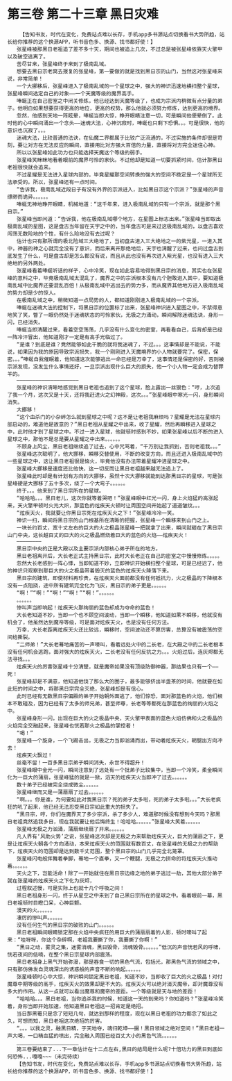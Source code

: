# 第三卷 第二十三章 黑日灾难
        【告知书友，时代在变化，免费站点难以长存，手机app多书源站点切换看书大势所趋，站长给你推荐的这个换源APP，听书音色多、换源、找书都好使！】
       张星峰被那黑日老祖追了差不多十天，期间也被追上几次，不过总是被张星峰依靠天火擎甲以及破空逃离了。
       苦尽甘来，张星峰终于来到了极南乱域。
       想要去黑日宗老窝去报复的张星峰，第一要做的就是找到黑日宗的山门，当然这对张星峰来说，非常简单！
       一个大挪移后，张星峰进入了极南乱域的一个星球之中，强大的神识迅速地横扫整个星球，张星峰瞬间选定自己的对象——一个天魔等级的魔界高手。
       唪蜒正在自己密室之中闭关修炼，他已经达到天魔等级了，也成为宗派内稍微有点分量的弟子。他明白如果想要获得更高的地位，更高的权势，那么他就必须努力修炼，达到更高的境界。
       忽然，他感到天地一阵眩晕，唪蜒当即大惊，睁开眼睛注意一切，可是瞬间他便晕倒了。此时他的心中瞬间涌出一个念头——迷魂大法，心神沉寂时，唪蜒也只剩下恐惧。。。可是很快，他的意识也沉寂了。。。
       迷魂大法，比较普通的法诀，在仙魔二界都属于比较广泛流通的，不过实施的条件却很是苛刻，要让对方在无法反应的瞬间，直接用比对方强大百倍的力量，直接将对方完全迷住心神。
       所以以张星峰如此功力也只能选择天魔这个等级的弱手。
       张星峰笑眯眯地看着眼前的魔界可怜的家伙。不过他却是知道一切要抓紧时间，估计那黑日老祖很快就会追来。
       不过星耀是无法进入星球内部的，毕竟星耀那空间转换的强大的空间不稳定是一个星球所无法承受的。所以，张星峰还有一点时间。
       “告诉我，极南乱域近段日子有没有外界的宗派进入，比如黑日宗这个宗派？”张星峰的声音缥缈而诡异。。。。。。
       唪蜒无神地睁开眼睛，机械地道：“这千年来，进入极南乱域的只有一个宗派，就是那个黑日宗。”
       张星峰当即问道：“告诉我，他在极南乱域哪个地方，在星图上标志出来。”张星峰当即取出极南乱域的星图，这是盘古当年留在天宇之中的，当年盘古可是来过这极南乱域的，以盘古喜欢闯荡无数险地的个性，有什么险地没有去过呢？
       估计也只有那所谓的极北险域三大绝地了，当初盘古进入三大绝地之一的紫光星，一进入其中，神器的神之心就完全没有了意识，而后来离开那绝地后，天宇也清醒了过来，也问过盘古到底发生了什么，可是盘古却是怎么都没有说，而且从此也没有再次进入紫光星，也没有进入三大绝地的另外两处。
       张星峰看着唪蜒听话的样子，心中冷笑，现在如此容易地得到黑日宗的消息，其实也在张星峰的意料之中，毕竟极南乱域太混乱了，魔界之中的宗派根本没有几个胆敢进入其中，要知道极南乱域中比魔界还要混乱百倍！从极南乱域中逃出去的势力多，而从魔界其他地方进入极南乱域的势力却是少的惊人。
       在极南乱域之中，稍微知道一点局势的人，都知道刚刚进入极南乱域的一个宗派。
       唪蜒在迷魂大法的控制下，将黑日宗的位置标了出来，张星峰神识进入星图之中，不禁得意地笑了笑，瞥了一眼仍然处于迷魂状态的可怜家伙，无极之力涌动，瞬间解除迷魂法诀，身形一闪，已经消失。
       唪蜒当即清醒过来，看着空空荡荡，几乎没有什么变化的密室，再看看自己，后背却是已经一阵冷汗冒出，他知道刚才一定是有高手光临过了。
       “是谁？到底是谁？竟然能够如此干脆的就将我迷魂了，不过。。。这事情却是不能说，不能说，如果因为我的原因导致宗派损失，我一个刚刚进入天魔境界的小人物就要完了。保密，保密。。。”唪蜒自我催眠着，他知道这次能够逃出一命已经是万幸了，这事情还是保密的好，否则被宗派发现，没发生什么事情还好，一旦宗派出现什么巨大的损失，他一个小人物一定会成为替罪羊的。
       ————————————————————
       张星峰的神识清晰地感觉到黑日老祖也追到了这个星球，脸上露出一丝狠色：“哼，上次追了我一个月，这次又是十天，还将我赶进火之幻神殿，这次。。。”张星峰眼中寒光一闪，身形瞬间消失。
       大挪移！
       “这个血杀门的小杂碎怎么就到星球之中呢？这不是让老祖我麻烦吗？星耀是无法在星球内部启动的，难道他是故意的？”黑日老祖从星耀之中出来，收了星耀，然后再瞬移进入星球之中，此时他才到了星球之中。不过一进入星球，他就顿时感到不妙，如果张星峰以后不断的进入星球之中，那他不是总是要从星耀之中出来。。。。。。
       不顾身上风尘，黑日老祖继续追了过去，心中咒骂着，“千万别让我抓到，否则老祖我。。。”
       张星峰这次聪明了，他大挪移，瞬移交替使用，不断的改变方向，而且还进入极南乱域中的一些星球之中，这让黑日老祖很是恼火，毕竟他没有办法带着星耀冲进星球之中。
       张星峰大挪移是速度还比他快，这一切反而让黑日老祖越来越无法追上了。
       张星峰此时却是有计划有方向的大挪移，虽然十次大挪移就能到达那黑日宗的星球，可是张星峰硬是大挪移了五十多次，绕了一个大弯子。。。。。。
       终于。。。他来到了黑日宗所在的星球。
       “哈哈哈。。。黑日老儿，这次你就等着哭吧！”张星峰眼中红光一闪，身上火焰猛的高涨起来，天火擎甲顿时火光大炽，那蓝色的炫疾天火顿时让周围空间开始起了道道皱纹。。。
       “炫疾天火，我就要让你黑日宗死在炫疾天火之下！”张星峰冷冷一笑。
       神识一扫，瞬间将黑日宗的山门根基所在清晰的把握，张星峰一个瞬移来到山门之上。
       一块长约百丈，宽十丈左右的巨大的火之极晶张星峰一把就拿了出来，瞬间就砸在了黑日宗山门中央，这长越百丈的巨大的火之极晶燃烧着巨大的蓝色的火焰——炫疾天火！
       ————————
       黑日宗中央的正是大殿以及主要宗派内部核心弟子所在的地方。
       黑日老祖离开后，大长老正式主持黑日宗，此时大长老正在自己的密室之中慢慢修炼。。。。。
       忽然大长老感到一阵心悸，当即知道不妙，立即神识开始横扫整个星球，可是已经迟了，他的神识只观察到那巨大的火之极晶带着毁灭的蓝色的炫疾天火降落下来。
       黑日宗的建筑，即使材料再珍贵，在炫疾天火面前都没有任何抵抗力，火之极晶的下降根本没有一点阻挠，途中所有建筑完全化为飞灰，黑日宗的弟子更是。。。。。。
       “啊！”“啊！”“啊！”“啊！”“啊！”。。。。。。
       。。。。。。
       惨叫声当即响起！炫疾天火那绚丽的蓝色却成为夺命的蓝色！
       大长老知道不妙，当即一个也不顾空间波动，当即一个瞬移，他知道如果不瞬移，他就没有机会了，他虽然达到魔帝等级，可是面对炫疾天火，也是没有任何方法。
       万幸，大长老距离炫疾天火还比较远，瞬移时，空间波动还不算厉害，总算没有被震荡的空间给撕裂。
       “二师弟！”大长老蓦地痛苦的一声嚎叫，看着远处火中的二长老，在大殿之中的二长老根本没有任何机会逃跑，面对强大的炫疾天火，二长老没有任何反抗之力。。。火焰过后，连灰烬都无法寻找。。。
       炫疾天火的厉害张星峰十分清楚，就是魔帝如果没有顶级防御神器，那结果也只有一个——死！
       张星峰却是不满意，他知道他饶了那么大的圈子，最多能够挤出半盏茶的时间，他就要在如此短的时间之中，将那黑日宗完全灭绝，张星峰却是有信心。
       此时已经有无数黑日宗偏殿的弟子开始朝外面逃了，他们惊恐，面对那蓝色的火焰，他们根本不敢碰及，因为已经有了太多的师兄弟，甚至师尊，长老等等都死在那蓝色的绚丽的火焰之中。
       张星峰身形一闪，出现在巨大的火之极晶中央，天火擎甲表面的蓝色火焰仿佛和火之极晶的火焰完全交融起来，张星峰也恍若那火之极晶的掌控者！
       “喝！”
       张星峰一个旋身，一个飞踢击出，无极之力当即汹涌而出，带动着炫疾天火，朝腿出方向冲去！
       炫疾天火飘过！
       丝毫不留！一百多黑日宗弟子瞬间消失，永世不得超升！
       张星峰眼中金光一闪，瞬间注意到了远处有一个批弟子比较集中，当即一个冷笑，柔金瞬间化为一巨大的蒲扇，张星峰猛的就是一掀，滔天的炫疾天火当即冲了过去。。。。。。
       数十弟子已经被完全烧成微尘。。。。。。
       张星峰继而又是一蒲扇扇了过去。。。。。。
       “啊。。。你是谁，为何要如此对我黑日宗？死的弟子太多啦，死的弟子太多啦。。。”大长老疯狂的吼了起来，他已经无法忍受黑日宗如此重大的损失了。
       “黑日宗，哼，你们在魔界灭了多少宗派，杀了多少人，难道那时候没有想到今天吗？那黑日老祖竟然追我多日，现在我就要让他后悔终生！哈哈哈。。。。。。”张星峰大笑着。。。。。。
       张星峰无极之力汹涌，蒲扇继续扇了开来。。。。。。
       凡人界有‘风助火势’之说，张星峰这次却是无极之力来帮助炫疾天火，巨大的蒲扇之下，更是让炫疾天火朝各个方向涌动，本来炫疾天火的范围就有数百丈，在张星峰的无极之力的帮助下，炫疾天火的范围却是达到数千丈范围，整个黑日宗的山门几乎完全北笼罩。
       张星峰闪电般挥舞着拳脚，蓦地一个直拳，又一个鞭腿，无极之力拼命的将炫疾天火推动着。。。。。。
       天火之下，岂能活命！除了一开始就住在黑日宗边缘之地的弟子逃过一劫，其他大部分弟子就在张星峰的炫疾天火之下化为灰烬，
       过程叙述慢，可是实际上也就十几个呼吸之间！
       黑日老祖身形一闪，终于从星空之中来到了自己黑日宗所在的星球之中。看着眼前一幕，黑日老祖顿时目瞪口呆，心神巨颤。
       漫天的火。。。。。。
       凄厉的惨叫声。。。。。。
       没有任何生气的黑日宗的破败的山门。。。。。。
       黑日老祖瞬间眼睛锁定那在火焰中央疯狂的用巨大的蒲扇扇着的人影，顿时嚎叫了起来：“哇呀呀，你这个杂碎啊，老祖我要撕了你，我要撕了你啊！”
       “黑日之动，雾灵之集，迷雾消魂，黑日毁骨，消魂毁骨。。。。。。”低沉的声音恍若风的呼啸，恍若夜间的低喃，在整个黑日宗星球内部震荡。
       黑日老祖身上黑气开始弥漫，那是吞食一切的黑色气流，包括光，那黑色气流的领域之中，只有那仿佛发自灵魂深出的诱惑般的声音不断的响起。。。。。。
       张星峰顿时心中大惊，神识瞬间锁定黑日老祖，知道不妙，当即收了巨大的火之极晶！对付魔尊中期等级的高手，炫疾天火的效果却是不大的。炫疾天火可以绝对消灭魔帝，却对魔尊没有多大的作用。从这一点就可以看出魔尊和魔帝的差距。一个等级就是天与地的差距！
       “哈哈哈。。。黑日老祖，当你追杀我的时候，知道这一天的到来吗？你知道吗？”张星峰冷笑着，身形当即开始加速，他知道黑日老祖这一招肯定是绝招。
       当日那黑罨只是念了短短几句，就达到那样的程度，现在以黑日老祖的功力都念了如此之久，可想而知，黑日老祖这次绝招的厉害。
       “。。。以我之灵，融黑日精，于天地夺，魂归乾坤——摄！黑日领域之绝对空间！”黑日老祖一声大喝，一口精血猛的喷出，完全融入周围已经百丈大小的黑色气流。。。。。。
       ____________________
       第三卷要结束了...下一章估计在十二点左右,黑日的结局是什么呢?十倍功力的黑日到底如何恐怖...嘎嘎~~~（未完待续）
       【告知书友，时代在变化，免费站点难以长存，手机app多书源站点切换看书大势所趋，站长给你推荐的这个换源APP，听书音色多、换源、找书都好使！】